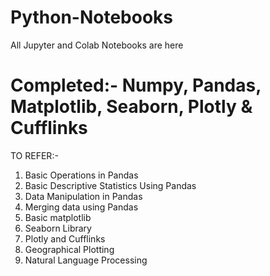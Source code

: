 # Python-Notebooks

All Jupyter and Colab Notebooks are here
# Completed:- Numpy, Pandas, Matplotlib, Seaborn, Plotly & Cufflinks

TO REFER:-
1. Basic Operations in Pandas
2. Basic Descriptive Statistics Using Pandas
3. Data Manipulation in Pandas
4. Merging data using Pandas
5. Basic matplotlib
6. Seaborn Library
7. Plotly and Cufflinks
8. Geographical Plotting
9. Natural Language Processing

